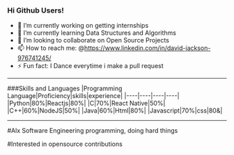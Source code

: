 ### Hi Github Users!


- 🔭 I’m currently working on getting internships
- 🌱 I’m currently learning Data Structures and Algorithms 
- 👯 I’m looking to collaborate on Open Source Projects
- 📫 How to reach me: @https://www.linkedin.com/in/david-jackson-976741245/
- ⚡ Fun fact: I Dance everytime i make a pull request 

-----
###Skills and Languages
|Programming Language|Proficiency|skills|experience|
|----|----|----|----|
|Python|80%|Reactjs|80%|
|C|70%|React Native|50%|
|C++|60%|NodeJS|50%|
|Java|60%|Html|80%|
|Javascript|70%|css|80&|




----
#Alx Software Engineering programming, doing hard things

#Interested in opensource contributions
